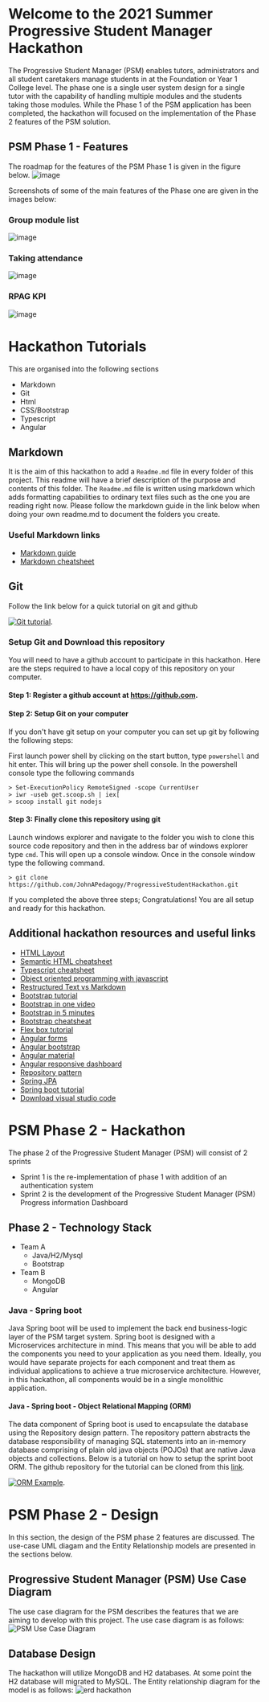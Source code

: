 # Welcome to the 2021 Summer Progressive Student Manager Hackathon
The Progressive Student Manager (PSM) enables tutors, administrators and all student caretakers manage students in at the Foundation or Year 1 College level.  The phase one is a single user system design for a single tutor with the capability of handling multiple modules and the students taking those modules.  While the Phase 1 of the PSM application has been completed, the hackathon will focused on the implementation of the Phase 2 features of the PSM solution.

## PSM Phase 1 - Features
The roadmap for the features of the PSM Phase 1 is given in the figure below.
![image](https://user-images.githubusercontent.com/54987004/128603463-61dd6c3f-ffe3-43aa-b000-43335eaed4f6.png)

Screenshots of some of the main features of the Phase one are given in the images below:
### Group module list
![image](https://user-images.githubusercontent.com/54987004/128603506-a161bfbb-0d35-4452-9044-07932e89ad92.png)
### Taking attendance
![image](https://user-images.githubusercontent.com/54987004/128603576-f80e82ca-1800-4e33-8bfb-7f93104d75d3.png)
### RPAG KPI
![image](https://user-images.githubusercontent.com/54987004/128603590-129a76ab-03f1-4613-a871-564ef102a205.png)


# Hackathon Tutorials
This are organised into the following sections
- Markdown
- Git
- Html
- CSS/Bootstrap
- Typescript
- Angular

## Markdown
It is the aim of this hackathon to add a `Readme.md` file in every folder of this project.  This readme will have a brief description of the purpose and contents of this folder.  The `Readme.md` file is written using markdown which adds formatting capabilities to ordinary text files such as the one you are reading right now.  Please follow the markdown guide in the link below when doing your own readme.md to document the folders you create.
### Useful Markdown links
- [Markdown guide](https://guides.github.com/features/mastering-markdown/)
- [Markdown cheatsheet](https://github.com/adam-p/markdown-here/wiki/Markdown-Cheatsheet#links)

## Git

Follow the link below for a quick tutorial on git and github

[![Git tutorial](https://img.youtube.com/vi/HkdAHXoRtos/0.jpg)](https://www.youtube.com/watch?v=HkdAHXoRtos).


### Setup Git and Download this repository
You will need to have a github account to participate in this hackathon.  Here are the steps required to have a local copy of this repository on your computer.
#### Step 1: Register a github account at https://github.com.
#### Step 2: Setup Git on your computer
If you don't have git setup on your computer you can set up git by following the following steps:

First launch power shell by clicking on the start button, type `powershell` and hit enter.  This will bring up the power shell console.  In the powershell console type the following commands
```
> Set-ExecutionPolicy RemoteSigned -scope CurrentUser
> iwr -useb get.scoop.sh | iex[
> scoop install git nodejs
```
#### Step 3: Finally clone this repository using git
Launch windows explorer and navigate to the folder you wish to clone this source code repository and then in the address bar of windows explorer type `cmd`.  This will open up a console window.  Once in the console window type the following command.
```
> git clone https://github.com/JohnAPedagogy/ProgressiveStudentHackathon.git
```
If you completed the above three steps; Congratulations!  You are all setup and ready for this hackathon.

## Additional hackathon resources and useful links
- [HTML Layout](https://www.w3schools.com/html/html5_semantic_elements.asp)
- [Semantic HTML cheatsheet](https://www.w3schools.com/html/html5_semantic_elements.asp)
- [Typescript cheatsheet](https://devhints.io/typescript)
- [Object oriented programming with javascript](https://www.youtube.com/watch?v=PFmuCDHHpwk&list=WL&index=433)
- [Restructured Text vs Markdown](https://www.youtube.com/watch?v=v4eoYpCON_c)
- [Bootstrap tutorial](https://www.youtube.com/results?search_query=bootstrap+crash+course)
- [Bootstrap in one video](https://www.youtube.com/watch?v=gqOEoUR5RHg)
- [Bootstrap in 5 minutes](https://www.youtube.com/watch?v=yalxT0PEx8c)
- [Bootstrap cheatsheat](https://getbootstrap.com/docs/5.0/examples/cheatsheet/)
- [Flex box tutorial](https://www.youtube.com/watch?v=JJSoEo8JSnc)
- [Angular forms](https://www.youtube.com/watch?v=hAaoPOx_oIw&t=1017s)
- [Angular bootstrap](https://ng-bootstrap.github.io/#/getting-started)
- [Angular material](https://material.angular.io)
- [Angular responsive dashboard](https://www.youtube.com/watch?v=hAaoPOx_oIw&t=1017s)
- [Repository pattern](https://www.youtube.com/watch?v=rtXpYpZdOzM&t=8s)
- [Spring JPA](https://spring.io/guides/gs/accessing-data-rest/)
- [Spring boot tutorial](https://www.youtube.com/watch?v=vtPkZShrvXQ)
- [Download visual studio code](https://code.visualstudio.com/Download)

# PSM Phase 2 - Hackathon
The phase 2 of the Progressive Student Manager (PSM) will consist of 2 sprints
- Sprint 1 is the re-implementation of phase 1 with addition of an authentication system
- Sprint 2 is the development of the Progressive Student Manager (PSM) Progress information Dashboard

## Phase 2 - Technology Stack
- Team A
  - Java/H2/Mysql
  - Bootstrap
- Team B
  - MongoDB
  - Angular

### Java - Spring boot
Java Spring boot will be used to implement the back end business-logic layer of the PSM target system.  Spring boot is designed with a Microservices architecture in mind.  This means that you will be able to add the components you need to your application as you need them.  Ideally, you would have separate projects for each component and treat them as individual applications to achieve a true microservice architecture.  However, in this hackathon, all components would be in a single monolithic application.

#### Java - Spring boot - Object Relational Mapping (ORM)
The data component of Spring boot is used to encapsulate the database using the Repository design pattern.  The repository pattern abstracts the database responsibility of managing SQL statements into an in-memory database comprising of plain old java objects (POJOs) that are native Java objects and collections.  Below is a tutorial on how to setup the sprint boot ORM.  The github repository for the tutorial can be cloned from this [link](https://github.com/kriscfoster/Spring-Data-JPA-Relationships).

[![ORM Example](https://img.youtube.com/vi/f5bdUjEIbrg/0.jpg)](https://www.youtube.com/watch?v=f5bdUjEIbrg).

# PSM Phase 2 - Design
In this section, the design of the PSM phase 2 features are discussed.  The use-case UML diagam and the Entity Relationship models are presented in the sections below.

## Progressive Student Manager (PSM) Use Case Diagram 

The use case diagram for the PSM describes the features that we are aiming to develop with this project. The use case diagram is as follows:
![PSM Use Case Diagram](UseCaseHackathon.png)

## Database Design

The hackathon will utilize MongoDB and H2 databases.  At some point the H2 database will migrated to MySQL.  The Entity relationship diagram for the model is as follows:
![erd hackathon](https://github.com/JohnAPedagogy/ProgressiveStudentHackathon/blob/main/2021/mongodb/ERDHackatlon.png)


